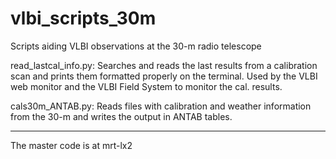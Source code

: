 # vlbi_scripts_30m
Scripts aiding VLBI observations at the 30-m radio telescope

read_lastcal_info.py: Searches and reads the last results from a calibration scan and prints them formatted properly on the terminal. Used by the VLBI web monitor and the VLBI Field System to monitor the cal. results.

cals30m_ANTAB.py: Reads files with calibration and weather information from the 30-m and writes the output in ANTAB tables.

---

The master code is at mrt-lx2


